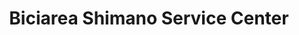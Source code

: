 ---
title: "Biciarea Shimano Service Center"
url: /madrid/biciarea-shimano-service-center/
shop: bicicleta
---